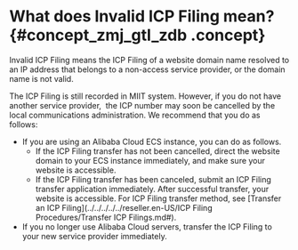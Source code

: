 # What does Invalid ICP Filing mean? {#concept_zmj_gtl_zdb .concept}

Invalid ICP Filing means the ICP Filing of a website domain name resolved to an IP address that belongs to a non-access service provider, or the domain name is not valid. 

The ICP Filing is still recorded in MIIT system. However, if you do not have another service provider,  the ICP number may soon be cancelled by the local communications administration. We recommend that you do as follows:

-   If you are using an Alibaba Cloud ECS instance, you can do as follows.
    -   If the ICP Filing transfer has not been cancelled, direct the website domain to your ECS instance immediately, and make sure your website is accessible.
    -   If the ICP Filing transfer has been canceled, submit an ICP Filing transfer application immediately. After successful transfer, your website is accessible. For ICP Filing transfer method, see [Transfer an ICP Filing](../../../../../reseller.en-US/ICP Filing Procedures/Transfer ICP Filings.md#).
-   If you no longer use Alibaba Cloud servers, transfer the ICP Filing to your new service provider immediately. 

